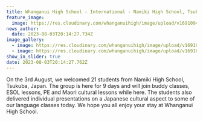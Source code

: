 ```yaml
---
title: Whanganui High School - International - Namiki High School, Tsukuba, Japan
feature_image:
  image: https://res.cloudinary.com/whanganuihigh/image/upload/v1691094083/News/Tsukuba_2_Japan.jpg
news_author:
  date: 2023-08-03T20:14:27.734Z
image_gallery:
  - image: https://res.cloudinary.com/whanganuihigh/image/upload/v1691094104/News/Tsukuba_2_Japan3.jpg
  - image: https://res.cloudinary.com/whanganuihigh/image/upload/v1691094095/News/Tsukuba_2_Japan2.jpg
show_in_slider: true
date: 2023-08-03T20:14:27.762Z
---
```

On the 3rd August, we welcomed 21 students from Namiki High School, Tsukuba, Japan. The group is here for 9 days and will join buddy classes, ESOL lessons, PE and [](<>)Maori cultural lessons while here. The students also delivered individual presentations on a Japanese cultural aspect to some of our language classes today. We hope you all enjoy your stay at Whanganui High School.